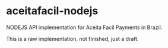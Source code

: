 aceitafacil-nodejs
==================

NODEJS API implementation for Aceita Facil Payments in Brazil.

This is a raw implementation, not finished, just a draft.
